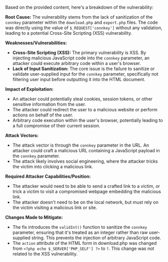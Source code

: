 Based on the provided content, here's a breakdown of the vulnerability:

**Root Cause:** The vulnerability stems from the lack of sanitization of the `connkey` parameter within the `download.php` and `export.php` files. The code was directly using the value of `$_REQUEST['connkey']` without any validation, leading to a potential Cross-Site Scripting (XSS) vulnerability.

**Weaknesses/Vulnerabilities:**
*   **Cross-Site Scripting (XSS):** The primary vulnerability is XSS. By injecting malicious JavaScript code into the `connkey` parameter, an attacker could execute arbitrary code within a user's browser.
*  **Lack of Input Sanitization:** The core issue is the failure to sanitize or validate user-supplied input for the `connkey` parameter, specifically not filtering user input before outputting it into the HTML document.

**Impact of Exploitation:**
*   An attacker could potentially steal cookies, session tokens, or other sensitive information from the user.
*   The attacker could redirect the user to a malicious website or perform actions on behalf of the user.
*   Arbitrary code execution within the user's browser, potentially leading to a full compromise of their current session.

**Attack Vectors:**
*   The attack vector is through the `connkey` parameter in the URL. An attacker could craft a malicious URL containing a JavaScript payload in the `connkey` parameter.
*  The attack likely involves social engineering, where the attacker tricks the victim into clicking a malicious link.

**Required Attacker Capabilities/Position:**
*   The attacker would need to be able to send a crafted link to a victim, or trick a victim to visit a compromised webpage embedding the malicious link.
*   The attacker doesn't need to be on the local network, but must rely on the victim visiting a malicious link or site.

**Changes Made to Mitigate:**
*   The fix introduces the `validInt()` function to sanitize the `connkey` parameter, ensuring that it's treated as an integer rather than raw user-supplied string. This prevents the injection of arbitrary JavaScript code.
*  The `action` attribute of the HTML form in download.php was changed from `<?php echo $_SERVER['PHP_SELF'] ?>` to `?`. This change was not related to the XSS vulnerability.
